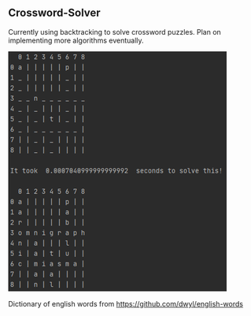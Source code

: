 ## Crossword-Solver
Currently using backtracking to solve crossword puzzles. Plan on implementing more algorithms eventually.

![image](https://github.com/clodman84/Crossword-Solver/blob/master/Crossword-Solver/demos/o.png?raw=true)

Dictionary of english words from https://github.com/dwyl/english-words
